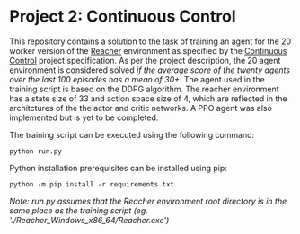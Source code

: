 # Project 2: Continuous Control

This repository contains a solution to the task of training an agent for the 20 worker version of the [Reacher](https://github.com/Unity-Technologies/ml-agents/blob/master/docs/Learning-Environment-Examples.md#reacher) environment as specified by the [Continuous Control](https://github.com/udacity/deep-reinforcement-learning/tree/master/p2_continuous-control) project specification. As per the project description, the 20 agent environment is considered solved *if the average score of the twenty agents over the last 100 episodes has a mean of 30+*. The agent used in the training script is based on the DDPG algorithm. The reacher environment has a state size of 33 and action space size of 4, which are reflected in the architctures of the the actor and critic networks. A PPO agent was also implemented but is yet to be completed.

The training script can be executed using the following command:

```
python run.py
```

Python installation prerequisites can be installed using pip:

```
python -m pip install -r requirements.txt
```

*Note: run.py assumes that the Reacher environment root directory is in the same place as the training script (eg. './Reacher_Windows_x86_64/Reacher.exe')*


